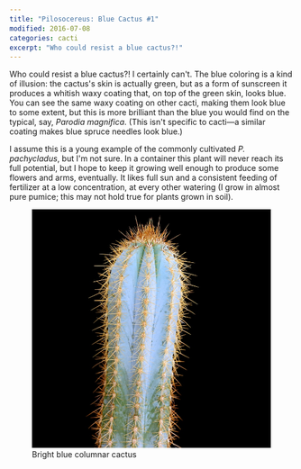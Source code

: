 ```yaml
---
title: "Pilosocereus: Blue Cactus #1"
modified: 2016-07-08
categories: cacti
excerpt: "Who could resist a blue cactus?!"
---
```


Who could resist a blue cactus?! I certainly can't. The blue coloring is a kind of illusion: the cactus's skin is actually green, but as a form of sunscreen it produces a whitish waxy coating that, on top of the green skin, looks blue. You can see the same waxy coating on other cacti, making them look blue to some extent, but this is more brilliant than the blue you would find on the typical, say, <i>Parodia magnifica</i>. (This isn't specific to cacti—a similar coating makes blue spruce needles look blue.)

I assume this is a young example of the commonly cultivated <i>P. pachycladus</i>, but I'm not sure. In a container this plant will never reach its full potential, but I hope to keep it growing well enough to produce some flowers and arms, eventually. It likes full sun and a consistent feeding of fertilizer at a low concentration, at every other watering (I grow in almost pure pumice; this may not hold true for plants grown in soil).

<figure>
  <a href="/images/cacti/P1000681cl.jpg" title="Bright blue columnar cactus"><img src="/images/cacti/P1000681b.jpg" title="Bright blue columnar cactus"></a>
  <figcaption>Bright blue columnar cactus</figcaption>
</figure>